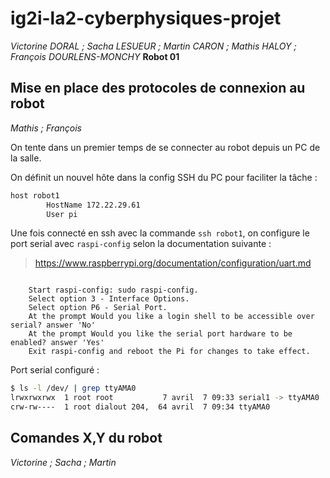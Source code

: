 # ig2i-la2-cyberphysiques-projet

*Victorine DORAL ; Sacha LESUEUR ; Martin CARON ; Mathis HALOY ; François DOURLENS-MONCHY*
**Robot 01**
## Mise en place des protocoles de connexion au robot
*Mathis ; François*

On tente dans un premier temps de se connecter au robot depuis un PC de la salle.

On définit un nouvel hôte dans la config SSH du PC pour faciliter la tâche :
```bash
host robot1
        HostName 172.22.29.61
        User pi
```

Une fois connecté en ssh avec la commande `ssh robot1`, on configure le port serial avec `raspi-config` selon la documentation suivante :
> https://www.raspberrypi.org/documentation/configuration/uart.md

```

    Start raspi-config: sudo raspi-config.
    Select option 3 - Interface Options.
    Select option P6 - Serial Port.
    At the prompt Would you like a login shell to be accessible over serial? answer 'No'
    At the prompt Would you like the serial port hardware to be enabled? answer 'Yes'
    Exit raspi-config and reboot the Pi for changes to take effect.

```

Port serial configuré :
```bash
$ ls -l /dev/ | grep ttyAMA0
lrwxrwxrwx  1 root root           7 avril  7 09:33 serial1 -> ttyAMA0
crw-rw----  1 root dialout 204,  64 avril  7 09:34 ttyAMA0

```

## Comandes X,Y du robot
*Victorine ; Sacha ; Martin*
